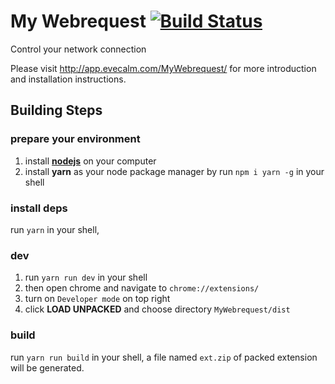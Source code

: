 # My Webrequest [![Build Status](https://travis-ci.org/evecalm/MyWebrequest.svg?branch=dev)](https://travis-ci.org/evecalm/MyWebrequest)
Control your network connection  

Please visit http://app.evecalm.com/MyWebrequest/ for more introduction and installation instructions.

## Building Steps
### prepare your environment
1. install **[nodejs](https://nodejs.org/en/download/)** on your computer
2. install **yarn** as your node package manager by run `npm i yarn -g` in your shell

### install deps
run `yarn` in your shell, 

### dev
1. run `yarn run dev` in your shell
2. then open chrome and navigate to `chrome://extensions/`
3. turn on `Developer mode` on top right
4. click **LOAD UNPACKED** and choose directory `MyWebrequest/dist`

### build
run `yarn run build` in your shell, a file named `ext.zip` of packed extension will be generated.
